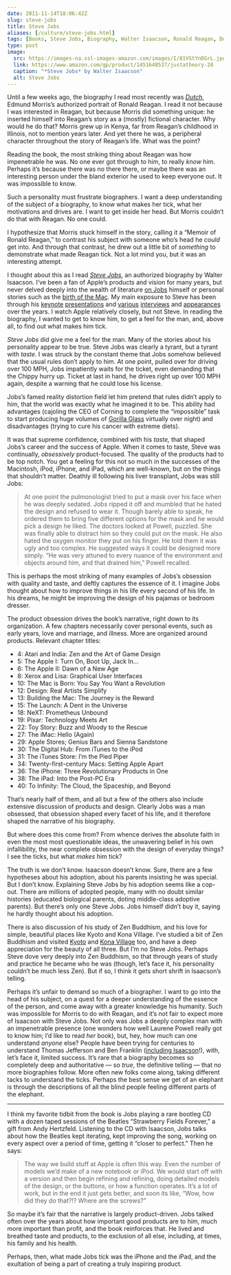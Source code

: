 ```yaml
--- 
date: 2011-11-14T18:06:42Z
slug: steve-jobs
title: Steve Jobs
aliases: [/culture/steve-jobs.html]
tags: [Books, Steve Jobs, Biography, Walter Isaacson, Ronald Reagan, Dutch]
type: post
image:
  src: https://images-na.ssl-images-amazon.com/images/I/81VStYnDGrL.jpg
  link: https://www.amazon.com/gp/product/1451648537/justatheory-20
  caption: "*Steve Jobs* by Walter Isaacson"
  alt: Steve Jobs
---
```


Until a few weeks ago, the biography I read most recently was [*Dutch*], Edmund
Morris’s authorized portrait of Ronald Reagan. I read it not because I was
interested in Reagan, but because Morris did something unique: he inserted
himself into Reagan’s story as a (mostly) fictional character. Why would he do
that? Morris grew up in Kenya, far from Reagan’s childhood in Illinois, not to
mention years later. And yet there he was, a peripheral character throughout the
story of Reagan’s life. What was the point?

Reading the book, the most striking thing about Reagan was how impenetrable he
was. No one ever got through to him, to really *know* him. Perhaps it’s because
there was no there there, or maybe there was an interesting person under the
bland exterior he used to keep everyone out. It was impossible to know.

Such a personality must frustrate biographers. I want a deep understanding of
the subject of a biography, to know what makes her tick, what her motivations
and drives are. I want to get inside her head. But Morris couldn’t do that with
Reagan. No one could.

I hypothesize that Morris stuck himself in the story, calling it a “Memoir of
Ronald Reagan,” to contrast his subject with someone who’s head he *could* get
into. And through that contrast, he drew out a little bit of *something* to
demonstrate what made Reagan tick. Not a lot mind you, but it was an interesting
attempt.

I thought about this as I read [*Steve Jobs*], an authorized biography by Walter
Isaacson. I’ve been a fan of Apple’s products and vision for many years, but
never delved deeply into the wealth of literature [on Jobs] himself or personal
stories such as the [birth of the Mac]. My main exposure to Steve has been
through his [keynote][] [presentations] and [various][] [interviews] and
[appearances] over the years. I watch Apple relatively closely, but not Steve.
In reading the biography, I wanted to get to know him, to get a feel for the
man, and, above all, to find out what makes him tick.

*Steve Jobs* did give me a feel for the man. Many of the stories about his
personality appear to be true. Steve Jobs was clearly a tyrant, but a tyrant
with *taste*. I was struck by the constant theme that Jobs somehow believed that
the usual rules don’t apply to him. At one point, pulled over for driving over
100 MPH, Jobs impatiently waits for the ticket, even demanding that the Chippy
hurry up. Ticket at last in hand, he drives right up over 100 MPH again, despite
a warning that he could lose his license.

Jobs’s famed reality distortion field let him pretend that rules didn’t apply to
him, that the world was exactly what he imagined it to be. This ability had
advantages (cajoling the CEO of Corning to complete the “impossible” task to
start producing huge volumes of [Gorilla Glass] virtually over night) and
disadvantages (trying to cure his cancer with extreme diets).

It was that supreme confidence, combined with his *taste,* that shaped Jobs’s
career and the success of Apple. When it comes to taste, Steve was continually,
*obsessively* product-focused. The quality of the products had to be top notch.
You get a feeling for this not so much in the successes of the Macintosh, iPod,
iPhone, and iPad, which are well-known, but on the things that shouldn’t matter.
Deathly ill following his liver transplant, Jobs was still Jobs:

> At one point the pulmonologist tried to put a mask over his face when he was
> deeply sedated. Jobs ripped it off and mumbled that he hated the design and
> refused to wear it. Though barely able to speak, he ordered them to bring five
> different options for the mask and he would pick a design he liked. The
> doctors looked at Powell, puzzled. She was finally able to distract him so
> they could put on the mask. He also hated the oxygen monitor they put on his
> finger. He told them it was ugly and too complex. He suggested ways it could
> be designed more simply. “He was very attuned to every nuance of the
> environment and objects around him, and that drained him,” Powell recalled.

This is perhaps the most striking of many examples of Jobs’s obsession with
quality and taste, and deftly captures the essence of it. I imagine Jobs thought
about how to improve things in his life every second of his life. In his dreams,
he might be improving the design of his pajamas or bedroom dresser.

The product obsession drives the book’s narrative, right down to its
organization. A few chapters necessarily cover personal events, such as early
years, love and marriage, and illness. More are organized around products.
Relevant chapter titles:

-   4: Atari and India: Zen and the Art of Game Design
-   5: The Apple I: Turn On, Boot Up, Jack In…
-   6: The Apple II: Dawn of a New Age
-   8: Xerox and Lisa: Graphical User Interfaces
-   10: The Mac is Born: You Say You Want a Revolution
-   12: Design: Real Artists Simplify
-   13: Building the Mac: The Journey is the Reward
-   15: The Launch: A Dent in the Universe
-   18: NeXT: Prometheus Unbound
-   19: Pixar: Technology Meets Art
-   22: Toy Story: Buzz and Woody to the Rescue
-   27: The iMac: Hello (Again)
-   29: Apple Stores; Genius Bars and Sienna Sandstone
-   30: The Digital Hub: From iTunes to the iPod
-   31: The iTunes Store: I’m the Pied Piper
-   34: Twenty-first-century Macs: Setting Apple Apart
-   36: The iPhone: Three Revolutionary Products in One
-   38: The iPad: Into the Post-PC Era
-   40: To Infinity: The Cloud, the Spaceship, and Beyond

That’s nearly half of them, and all but a few of the others also include
extensive discussion of products and design. Clearly Jobs was a man obsessed,
that obsession shaped every facet of his life, and it therefore shaped the
narrative of his biography.

But where does this come from? From whence derives the absolute faith in even
the most most questionable ideas, the unwavering belief in his own
infallibility, the near complete obsession with the design of everyday things? I
see the ticks, but what *makes* him tick?

The truth is we don’t know. Isaacson doesn’t know. Sure, there are a few
hypotheses about his adoption, about his parents insisting he was special. But I
don’t know. Explaining Steve Jobs by his adoption seems like a cop-out. There
are millions of adopted people, many with no doubt similar histories (educated
biological parents, doting middle-class adoptive parents). But there’s only one
Steve Jobs. Jobs himself didn’t buy it, saying he hardly thought about his
adoption.

There is also discussion of his study of Zen Buddhism, and his love for simple,
beautiful places like Kyoto and Kona Village. I’ve studied a bit of Zen Buddhism
and visited [Kyoto] and [Kona Village] too, and have a deep appreciation for the
beauty of all three. But I’m no Steve Jobs. Perhaps Steve dove very deeply into
Zen Buddhism, so that through years of study and practice he became who he was
(though, let’s face it, his personality couldn’t be much less Zen). But if so, I
think it gets short shrift in Isaacson’s telling.

Perhaps it’s unfair to demand so much of a biographer. I want to go into the
head of his subject, on a quest for a deeper understanding of the essence of the
person, and come away with a greater knowledge his humanity. Such was impossible
for Morris to do with Reagan, and it’s not fair to expect more of Isaacson with
Steve Jobs. Not only was Jobs a deeply complex man with an impenetrable presence
(one wonders how well Laurene Powell really got to know him; I’d like to read
*her* book), but, hey, how much can one understand *anyone* else? People have
been trying for centuries to understand Thomas Jefferson and Ben Franklin
([including Isaacson]!), with, let’s face it, limited success. It’s rare that a
biography becomes so completely deep and authoritative — so *true*, the
definitive telling — that no more biographies follow. More often new folks come
along, taking different tacks to understand the ticks. Perhaps the best sense we
get of an elephant is through the descriptions of all the blind people feeling
different parts of the elephant.

--------------------------------------------------------------------------------

I think my favorite tidbit from the book is Jobs playing a rare bootleg CD with
a dozen taped sessions of the Beatles “Strawberry Fields Forever,” a gift from
Andy Hertzfeld. Listening to the CD with Isaacson, Jobs talks about how the
Beatles kept iterating, kept improving the song, working on every aspect over a
period of time, getting it “closer to perfect.” Then he says:

> The way we build stuff at Apple is often this way. Even the number of models
> we’d make of a new notebook or iPod. We would start off with a version and
> then begin refining and refining, doing detailed models of the design, or the
> buttons, or how a function operates. It’s a lot of work, but in the end it
> just gets better, and soon its like, “Wow, how did they do that?!? Where are
> the screws?”

So maybe it’s fair that the narrative is largely product-driven. Jobs talked
often over the years about how important good products are to him, much more
important than profit, and the book reinforces that. He lived and breathed taste
and products, to the exclusion of all else, including, at times, his family and
his health.

Perhaps, then, what made Jobs tick was the iPhone and the iPad, and the
exultation of being a part of creating a truly inspiring product.

  [*Steve Jobs*]: https://www.amazon.com/gp/product/1451648537/justatheory-20
  [*Dutch*]: https://www.amazon.com/dp/0375756450/justatheory-20
  [on Jobs]: https://www.amazon.com/dp/0471787841/justatheory-20
  [birth of the Mac]: http://www.folklore.org/
  [keynote]: http://www.youtube.com/watch?v=6uW-E496FXg
  [presentations]: http://www.youtube.com/watch?v=Ndnmtz8-S5I
  [various]: http://www.wired.com/wired/archive/4.02/jobs_pr.html
  [interviews]: http://www.rollingstone.com/news/story/5939600/steve_jobs_the_rolling_stone_interview
  [appearances]: http://www.youtube.com/watch?v=_5Z7eal4uXI
  [Gorilla Glass]: http://www.corninggorillaglass.com/
  [Kyoto]: https://www.flickr.com/photos/theory/sets/72157622980899749/
  [Kona Village]: http://konavillage.com/
  [including Isaacson]: https://www.amazon.com/dp/0684807610/justatheory-20
